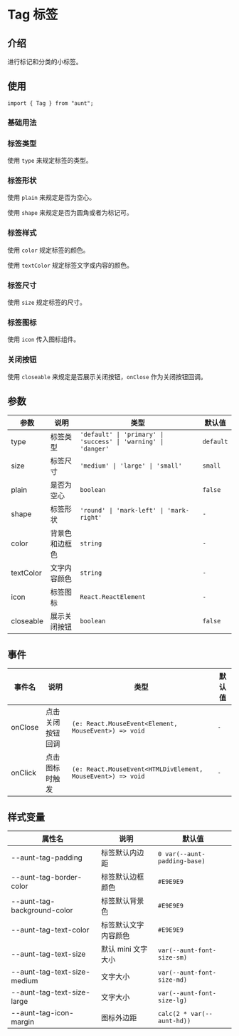 # Tag 标签

<code hidden="hidden" src="./demos/demo.tsx"></code>

## 介绍

进行标记和分类的小标签。

## 使用

```tsx
import { Tag } from "aunt";
```

### 基础用法

<code src="./demos/demo-base.tsx"></code>

### 标签类型

使用 `type` 来规定标签的类型。
<code src="./demos/demo-type.tsx"></code>

### 标签形状

使用 `plain` 来规定是否为空心。

使用 `shape` 来规定是否为圆角或者为标记可。
<code src="./demos/demo-shape.tsx"></code>

### 标签样式

使用 `color` 规定标签的颜色。

使用 `textColor` 规定标签文字或内容的颜色。
<code src="./demos/demo-color.tsx"></code>

### 标签尺寸

使用 `size` 规定标签的尺寸。
<code src="./demos/demo-size.tsx"></code>

### 标签图标

使用 `icon` 传入图标组件。
<code src="./demos/demo-icon.tsx"></code>

### 关闭按钮

使用 `closeable` 来规定是否展示关闭按钮，`onClose` 作为关闭按钮回调。
<code src="./demos/demo-close.tsx"></code>

## 参数

| 参数      | 说明           | 类型                                                           | 默认值    |
| --------- | -------------- | -------------------------------------------------------------- | --------- |
| type      | 标签类型       | `'default' \| 'primary' \| 'success' \| 'warning' \| 'danger'` | `default` |
| size      | 标签尺寸       | `'medium' \| 'large' \| 'small'`                               | `small`   |
| plain     | 是否为空心     | `boolean`                                                      | `false`   |
| shape     | 标签形状       | `'round' \| 'mark-left' \| 'mark-right'`                       | `-`       |
| color     | 背景色和边框色 | `string`                                                       | `-`       |
| textColor | 文字内容颜色   | `string`                                                       | `-`       |
| icon      | 标签图标       | `React.ReactElement`                                           | `-`       |
| closeable | 展示关闭按钮   | `boolean`                                                      | `false`   |

## 事件

| 事件名  | 说明             | 类型                                                        | 默认值 |
| ------- | ---------------- | ----------------------------------------------------------- | ------ |
| onClose | 点击关闭按钮回调 | `(e: React.MouseEvent<Element, MouseEvent>) => void`        | `-`    |
| onClick | 点击图标时触发   | `(e: React.MouseEvent<HTMLDivElement, MouseEvent>) => void` | `-`    |

## 样式变量

| 属性名                      | 说明                 | 默认值                       |
| --------------------------- | -------------------- | ---------------------------- |
| --aunt-tag-padding          | 标签默认内边距       | `0 var(--aunt-padding-base)` |
| --aunt-tag-border-color     | 标签默认边框颜色     | `#E9E9E9`                    |
| --aunt-tag-background-color | 标签默认背景色       | `#E9E9E9`                    |
| --aunt-tag-text-color       | 标签默认文字内容颜色 | `#E9E9E9`                    |
| --aunt-tag-text-size        | 默认 mini 文字大小   | `var(--aunt-font-size-sm)`   |
| --aunt-tag-text-size-medium | 文字大小             | `var(--aunt-font-size-md)`   |
| --aunt-tag-text-size-large  | 文字大小             | `var(--aunt-font-size-lg)`   |
| --aunt-tag-icon-margin      | 图标外边距           | `calc(2 * var(--aunt-hd))`   |
